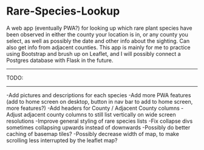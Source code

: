 # Rare-Species-Lookup
A web app (eventually PWA?) for looking up which rare plant species have been observed in either the county your location is in, or any county you select, as well as possibly the date and other info about the sighting. Can also get info from adjacent counties.
This app is mainly for me to practice using Bootstrap and brush up on Leaflet, and I will possibly connect a Postgres database with Flask in the future.



*****
TODO:
*****

-Add pictures and descriptions for each species
-Add more PWA features (add to home screen on desktop, button in nav bar to add to home screen, more features?)
-Add headers for County / Adjacent County columns
-Adjust adjacent county columns to still list vertically on wide screen resolutions
-Improve general styling of rare species lists
-Fix collapse divs sometimes collapsing upwards instead of downwards
-Possibly do better caching of basemap tiles?
-Possibly decrease width of map, to make scrolling less interrupted by the leaflet map?


